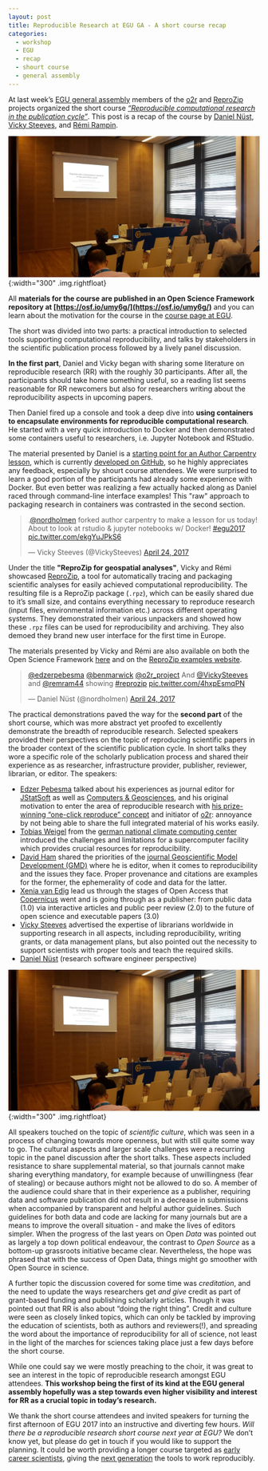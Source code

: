 ```yaml
---
layout: post
title: Reproducible Research at EGU GA - A short course recap
categories:
  - workshop
  - EGU
  - recap
  - shourt course
  - general assembly
---
```


At last week’s [EGU general assembly](http://egu2017.eu/) members of the [o2r](http://o2r.info) and [ReproZip](https://reprozip.org/) projects organized the short course [_“Reproducible computational research in the publication cycle”_](http://meetingorganizer.copernicus.org/EGU2017/session/25726). This post is a recap of the course by [Daniel Nüst](http://danielnuest.de/), [Vicky Steeves](https://vickysteeves.com/), and [Rémi Rampin](https://remirampin.com/).

![short course room photo](/public/images/2017-05_egu-01.jpg "Ready to start - the short course room filling up"){:width="300" .img.rightfloat}

All **materials for the course are published in an Open Science Framework repository at [https://osf.io/umy6g/](https://osf.io/umy6g/)** and you can learn about the motivation for the course in the [course page at EGU](http://meetingorganizer.copernicus.org/EGU2017/session/25726).

The short was divided into two parts:<!--more--> a practical introduction to selected tools supporting computational reproducibility, and talks by stakeholders in the scientific publication process followed by a lively panel discussion.

**In the first part**, Daniel and Vicky began with sharing some literature on reproducible research (RR) with the roughly 30 participants. After all, the participants should take home something useful, so a reading list seems reasonable for RR newcomers but also for researchers writing about the reproducibility aspects in upcoming papers.

Then Daniel fired up a console and took a deep dive into **using containers to encapsulate environments for reproducible computational research**. He started with a very quick introduction to Docker and then demonstrated some containers useful to researchers, i.e. Jupyter Notebook and RStudio.

The material presented by Daniel is a [starting point for an Author Carpentry lesson](https://nuest.github.io/docker-reproducible-research/), which is currently [developed on GitHub](https://github.com/nuest/docker-reproducible-research), so he highly appreciates any feedback, especially by shourt course attendees. We were surprised to learn a good portion of the participants had already some experience with Docker. But even better was realizing a few actually hacked along as Daniel raced through command-line interface examples! This "raw" approach to packaging research in containers was contrasted in the second section.

<blockquote class="twitter-tweet" data-lang="en"><p lang="en" dir="ltr">.<a href="https://twitter.com/nordholmen">@nordholmen</a> forked author carpentry to make a lesson for us today! About to look at rstudio &amp; jupyter notebooks w/ Docker!  <a href="https://twitter.com/hashtag/egu2017?src=hash">#egu2017</a> <a href="https://t.co/ekgYuJPkS6">pic.twitter.com/ekgYuJPkS6</a></p>&mdash; Vicky Steeves (@VickySteeves) <a href="https://twitter.com/VickySteeves/status/856475174165721088">April 24, 2017</a></blockquote>
<script async src="//platform.twitter.com/widgets.js" charset="utf-8"></script>

Under the title **"ReproZip for geospatial analyses"**, Vicky and Rémi showcased [ReproZip](https://reprozip.org), a tool for automatically tracing and packaging scientific analyses for easily achieved computational reproducibility. The resulting file is a ReproZip package (`.rpz`), which can be easily shared due to it’s small size, and contains everything necessary to reproduce research (input files, environmental information etc.) across different operating systems. They demonstrated their various unpackers and showed how these `.rpz` files can be used for reproducibility and archiving. They also demoed they brand new user interface for the first time in Europe.

The materials presented by Vicky and Rémi are also available on both the Open Science Framework [here](https://osf.io/umy6g/) and on the [ReproZip examples website](https://examples.reprozip.org).

<blockquote class="twitter-tweet" data-conversation="none" data-lang="en"><p lang="en" dir="ltr"><a href="https://twitter.com/edzerpebesma">@edzerpebesma</a> <a href="https://twitter.com/benmarwick">@benmarwick</a> <a href="https://twitter.com/o2r_project">@o2r_project</a> And <a href="https://twitter.com/VickySteeves">@VickySteeves</a>  and  <a href="https://twitter.com/remram44">@remram44</a> showing <a href="https://twitter.com/hashtag/reprozip?src=hash">#reprozip</a> <a href="https://t.co/4hxpEsmqPN">pic.twitter.com/4hxpEsmqPN</a></p>&mdash; Daniel Nüst (@nordholmen) <a href="https://twitter.com/nordholmen/status/856488328190930944">April 24, 2017</a></blockquote>
<script async src="//platform.twitter.com/widgets.js" charset="utf-8"></script>

The practical demonstrations paved the way for the **second part** of the short course, which was more abstract yet proofed to excellently demonstrate the breadth of reproducible research. Selected speakers provided their perspectives on the topic of reproducing scientific papers in the broader context of the scientific publication cycle. In short talks they wore a specific role of the scholarly publication process and shared their experience as as researcher, infrastructure provider, publisher, reviewer, librarian, or editor. The speakers:

- [Edzer Pebesma](https://orcid.org/0000-0001-8049-7069) talked about his experiences as journal editor for [JStatSoft](http://jstatsoft.org/) as well as [Computers & Geosciences](http://www.journals.elsevier.com/computers-and-geosciences/), and his original motivation to enter the area of reproducible research with [his prize-winning “one-click reproduce” concept](http://pebesma.staff.ifgi.de/epic.pdf) and initiator of [o2r](http://o2r.info): annoyance by not being able to share the full integrated material of his works easily.
- [Tobias Weigel](https://www.dkrz.de/about/Organisation/mitarbeiter/TobiasWeigel) from the [german national climate computing center](https://www.dkrz.de/dkrz-en?set_language=en&cl=en) introduced the challenges and limitations for a supercomputer facility which provides crucial resources for reproducibility.
- [David Ham](https://orcid.org/0000-0001-9545-9110) shared the priorities of the [journal Geoscientific Model Development (GMD)](http://www.geoscientific-model-development.net/) where he is editor, when it comes to reproducibility and the issues they face. Proper provenance and citations are examples for the former, the ephemerality of code and data for the latter.
- [Xenia van Edig](https://orcid.org/0000-0003-2510-0529) lead us through the stages of Open Access that [Copernicus](http://publications.copernicus.org/) went and is going through as a publisher: from public data (1.0) via interactive articles and public peer review (2.0) to the future of open science and executable papers (3.0)
- [Vicky Steeves](http://vickysteeves.com/) advertised the expertise of librarians worldwide in supporting research in all aspects, including reproducibility, writing grants, or data management plans, but also pointed out the necessity to support scientists with proper tools and teach the required skills.
- [Daniel Nüst](http://danielnuest.de/) (research software engineer perspective)

![short course discussion panel](/public/images/2017-05_egu-01.jpg "panel discussion photo"){:width="300" .img.rightfloat}

All speakers touched on the topic of _scientific culture_, which was seen in a process of changing towards more openness, but with still quite some way to go. The cultural aspects and larger scale challenges were a recurring topic in the panel discussion after the short talks. These aspects included resistance to share supplemental material, so that journals cannot make sharing everything mandatory, for example because of unwillingness (fear of stealing) or because authors might not be allowed to do so. A member of the audience could share that in their experience as a publisher, requiring data and software publication did not result in a decrease in submissions when accompanied by transparent and helpful author guidelines. Such guidelines for both data and code are lacking for many journals but are a means to improve the overall situation - and make the lives of editors simpler.
When the progress of the last years on Open _Data_ was pointed out as largely a top down political endeavour, the contrast to _Open Source_ as a bottom-up grassroots initiative became clear. Nevertheless, the hope was phrased that with the success of Open Data, things might go smoother with Open Source in science.

A further topic the discussion covered for some time was _creditation_, and the need to update the ways researchers get _and give_ credit as part of grant-based funding and publishing scholarly articles. Though it was pointed out that RR is also about “doing the right thing”. Credit and culture were seen as closely linked topics, which can only be tackled by improving the education of scientists, both as authors and reviewers(!), and spreading the word about the importance of reproducibility for all of science, not least in the light of the marches for sciences taking place just a few days before the short course.

While one could say we were mostly preaching to the choir, it was great to see an interest in the topic of reproducible research amongst EGU attendees. **This workshop being the first of its kind at the EGU general assembly hopefully was a step towards even higher visibility and interest for RR as a crucial topic in today’s research.**

We thank the short course attendees and invited speakers for turning the first afternoon of EGU 2017 into an instructive and diverting few hours. _Will there be a reproducible research short course next year at EGU?_ We don’t know yet, but please do get in touch if you would like to support the planning. It could be worth providing a longer course targeted as [early career scientists](http://www.egu.eu/ecs/), giving the [next generation](https://deevybee.blogspot.de/2017/05/reproducible-practices-are-future-for.html) the tools to work reproducibly.
